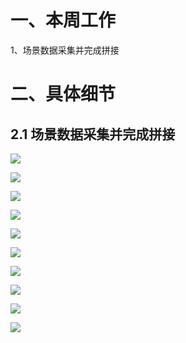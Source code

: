# 一、本周工作
1、场景数据采集并完成拼接





# 二、具体细节
## 2.1 场景数据采集并完成拼接
![](https://github.com/Darren-pty/darren/blob/main/Learning%20of%20way/Semester/picture/19.png)

![](https://github.com/Darren-pty/darren/blob/main/Learning%20of%20way/Semester/picture/20.png)

![](https://github.com/Darren-pty/darren/blob/main/Learning%20of%20way/Semester/picture/21.png)

![](https://github.com/Darren-pty/darren/blob/main/Learning%20of%20way/Semester/picture/22.png)

![](https://github.com/Darren-pty/darren/blob/main/Learning%20of%20way/Semester/picture/23.png)

![](https://github.com/Darren-pty/darren/blob/main/Learning%20of%20way/Semester/picture/24.png)

![](https://github.com/Darren-pty/darren/blob/main/Learning%20of%20way/Semester/picture/25.png)

![](https://github.com/Darren-pty/darren/blob/main/Learning%20of%20way/Semester/picture/26.png)

![](https://github.com/Darren-pty/darren/blob/main/Learning%20of%20way/Semester/picture/27.png)

![](https://github.com/Darren-pty/darren/blob/main/Learning%20of%20way/Semester/picture/28.png)





